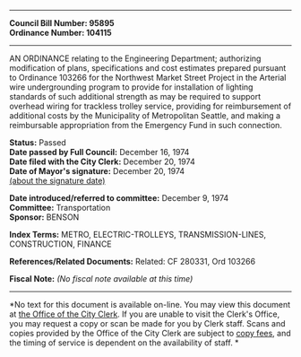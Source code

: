 * * * * *  
  
**Council Bill Number: [](#h0)[](#h2)95895**   
**Ordinance Number: 104115**  
  
* * * * *  
  
AN ORDINANCE relating to the Engineering Department; authorizing modification of plans, specifications and cost estimates prepared pursuant to Ordinance 103266 for the Northwest Market Street Project in the Arterial wire undergrounding program to provide for installation of lighting standards of such additional strength as may be required to support overhead wiring for trackless trolley service, providing for reimbursement of additional costs by the Municipality of Metropolitan Seattle, and making a reimbursable appropriation from the Emergency Fund in such connection.  
  
**Status:** Passed   
**Date passed by Full Council:** December 16, 1974   
**Date filed with the City Clerk:** December 20, 1974   
**Date of Mayor's signature:** December 20, 1974   
[(about the signature date)](/~public/approvaldate.htm)   
  
  
**Date introduced/referred to committee:** December 9, 1974   
**Committee:** Transportation   
**Sponsor:** BENSON   
  
**Index Terms:** METRO, ELECTRIC-TROLLEYS, TRANSMISSION-LINES, CONSTRUCTION, FINANCE  
  
**References/Related Documents:** Related: CF 280331, Ord 103266  
  
**Fiscal Note:** *(No fiscal note available at this time)*  
  
* * * * *  
  
*No text for this document is available on-line. You may view this document at [the Office of the City Clerk](http://www.seattle.gov/leg/clerk/contactUs.htm). If you are unable to visit the Clerk's Office, you may request a copy or scan be made for you by Clerk staff. Scans and copies provided by the Office of the City Clerk are subject to [copy fees](http://clerk.seattle.gov/~public/clerkfees.htm), and the timing of service is dependent on the availability of staff. *  
  
  
